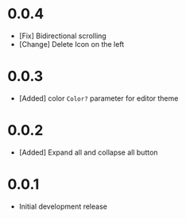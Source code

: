 # 0.0.4
- [Fix] Bidirectional scrolling
- [Change] Delete Icon on the left

# 0.0.3
- [Added] color `Color?` parameter for editor theme

# 0.0.2
- [Added] Expand all and collapse all button

# 0.0.1
- Initial development release